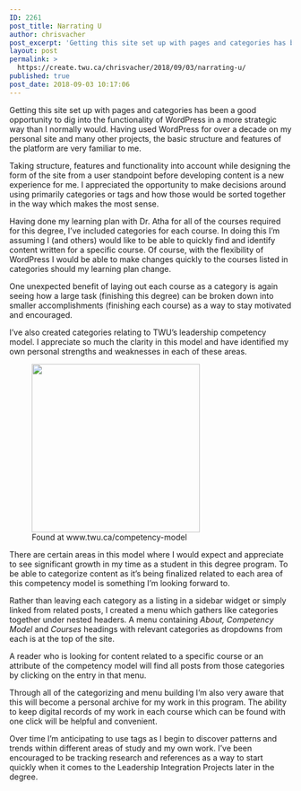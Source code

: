 ```yaml
---
ID: 2261
post_title: Narrating U
author: chrisvacher
post_excerpt: 'Getting this site set up with pages and categories has been a good opportunity to dig into the functionality of WordPress in a more strategic way than I normally would. Having used WordPress for over a decade on my personal site and many other projects, the basic structure and features of the platform are very &hellip; <p><a href="https://create.twu.ca/chrisvacher/2018/09/03/narrating-u/">Continue reading<span> "Narrating U"</span></a></p>'
layout: post
permalink: >
  https://create.twu.ca/chrisvacher/2018/09/03/narrating-u/
published: true
post_date: 2018-09-03 10:17:06
---
```

Getting this site set up with pages and categories has been a good opportunity to dig into the functionality of WordPress in a more strategic way than I normally would. Having used WordPress for over a decade on my personal site and many other projects, the basic structure and features of the platform are very familiar to me.

Taking structure, features and functionality into account while designing the form of the site from a user standpoint before developing content is a new experience for me. I appreciated the opportunity to make decisions around using primarily categories or tags and how those would be sorted together in the way which makes the most sense.

Having done my learning plan with Dr. Atha for all of the courses required for this degree, I&#8217;ve included categories for each course. In doing this I&#8217;m assuming I (and others) would like to be able to quickly find and identify content written for a specific course. Of course, with the flexibility of WordPress I would be able to make changes quickly to the courses listed in categories should my learning plan change.

One unexpected benefit of laying out each course as a category is again seeing how a large task (finishing this degree) can be broken down into smaller accomplishments (finishing each course) as a way to stay motivated and encouraged.

I&#8217;ve also created categories relating to TWU&#8217;s leadership competency model. I appreciate so much the clarity in this model and have identified my own personal strengths and weaknesses in each of these areas.
<figure id="attachment_78" style="width: 300px" class="wp-caption aligncenter"><a href="https://www.twu.ca/competency-model"><img class="wp-image-78 size-medium" src="http://create.twu.ca/chrisvacher/files/2018/09/competency-graph-300x300.jpg" alt="" width="300" height="300" srcset="https://create.twu.ca/chrisvacher/files/2018/09/competency-graph-300x300.jpg 300w, https://create.twu.ca/chrisvacher/files/2018/09/competency-graph-150x150.jpg 150w, https://create.twu.ca/chrisvacher/files/2018/09/competency-graph-768x769.jpg 768w, https://create.twu.ca/chrisvacher/files/2018/09/competency-graph-1024x1024.jpg 1024w, https://create.twu.ca/chrisvacher/files/2018/09/competency-graph-100x100.jpg 100w, https://create.twu.ca/chrisvacher/files/2018/09/competency-graph.jpg 1039w" sizes="(max-width: 300px) 100vw, 300px" /></a>

<figcaption class="wp-caption-text">Found at www.twu.ca/competency-model</figcaption>

</figure>
There are certain areas in this model where I would expect and appreciate to see significant growth in my time as a student in this degree program. To be able to categorize content as it&#8217;s being finalized related to each area of this competency model is something I&#8217;m looking forward to.

Rather than leaving each category as a listing in a sidebar widget or simply linked from related posts, I created a menu which gathers like categories together under nested headers. A menu containing <em>About, Competency Model</em> and <em>Courses</em> headings with relevant categories as dropdowns from each is at the top of the site.

A reader who is looking for content related to a specific course or an attribute of the competency model will find all posts from those categories by clicking on the entry in that menu.

Through all of the categorizing and menu building I&#8217;m also very aware that this will become a personal archive for my work in this program. The ability to keep digital records of my work in each course which can be found with one click will be helpful and convenient.

Over time I&#8217;m anticipating to use tags as I begin to discover patterns and trends within different areas of study and my own work. I&#8217;ve been encouraged to be tracking research and references as a way to start quickly when it comes to the Leadership Integration Projects later in the degree.